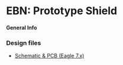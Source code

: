 # EBN: Prototype Shield

#### General Info


### Design files

 * [Schematic & PCB (Eagle 7.x)](eagle)